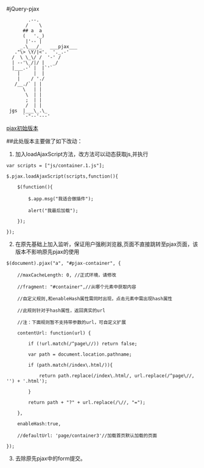 #jQuery-pjax

            .--.
           /    \
          ## a  a
          (   '._)
           |'-- |
         _.\___/_   ___pjax___
       ."\> \Y/|<'.  '._.-'
      /  \ \_\/ /  '-' /
      | --'\_/|/ |   _/
      |___.-' |  |`'`
        |     |  |
        |    / './
       /__./` | |
          \   | |
           \  | |
           ;  | |
           /  | |
     jgs  |___\_.\_
          `-"--'---'
          
[pjax初始版本](https://github.com/defunkt/jquery-pjax)


##此处版本主要做了如下改动：


1. 加入loadAjaxScript方法，改方法可以动态获取js,并执行
```
var scripts = ["js/container.1.js"];

$.pjax.loadAjaxScript(scripts,function(){

	$(function(){
	
		$.app.msg("我适合做插件");
		
		alert("我最后加载");
		
	});
	
});
```

2. 在原先基础上加入监听，保证用户强刷浏览器,页面不直接跳转至pjax页面，该版本不影响原先pjax的使用

```
$(document).pjax("a", "#pjax-container", {

	//maxCacheLength: 0, //正式环境，请修改
	
	//fragment: "#container",//从哪个元素中获取内容
	
	//自定义规则,和enableHash属性需同时出现，点击元素中需出现hash属性
	
	//此规则针对于hash属性，返回真实的url
	
	//注：下面规则暂不支持带参数的url，可自定义扩展
	
	contentUrl: function(url) {
	
		if (!url.match(/^page\//)) return false;
		
		var path = document.location.pathname;
		
		if (path.match(/index\.html/)){
		
			return path.replace(/index\.html/, url.replace(/^page\//, '') + '.html');
			
		}
		
		return path + "?" + url.replace(/\//, "=");
		
	},
	
	enableHash:true,
	
	//defaultUrl: 'page/container3'//加载首页默认加载的页面
	
});

```
3. 去除原先pjax中的form提交。